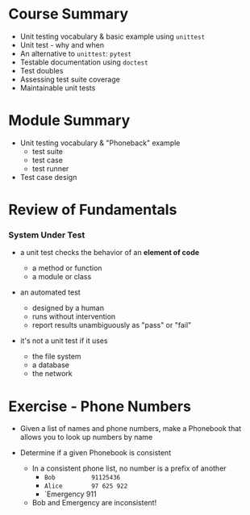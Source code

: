 # Course Summary

- Unit testing vocabulary & basic example using `unittest`
- Unit test - why and when
- An alternative to `unittest`: `pytest`
- Testable documentation using `doctest`
- Test doubles
- Assessing test suite coverage
- Maintainable unit tests


# Module Summary

- Unit testing vocabulary & "Phoneback" example
    - test suite
    - test case
    - test runner
- Test case design


# Review of Fundamentals

### System Under Test

- a unit test checks the behavior of an **element of code**
    - a method or function
    - a module or class

- an automated test
    - designed by a human
    - runs without intervention
    - report results unambiguously as "pass" or "fail"

- it's not a unit test if it uses
    - the file system
    - a database
    - the network


# Exercise - Phone Numbers

- Given a list of names and phone numbers, make a Phonebook that allows you to look up numbers by name

- Determine if a given Phonebook is consistent
    - In a consistent phone list, no number is a prefix of another
        - `Bob          91125436`
        - `Alice        97 625 922`
        - `Emergency    911
    - Bob and Emergency are inconsistent!
    
    
    
    